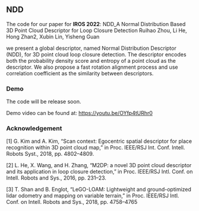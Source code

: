 ## NDD

The code for our paper for  **IROS 2022**:
NDD_A Normal Distribution Based 3D Point Cloud Descriptor for Loop Closure Detection
Ruihao Zhou, Li He, Hong Zhan2, Xubin Lin, Yisheng Guan

we present a global descriptor, named Normal Distribution Descriptor (NDD), for 3D point cloud loop closure detection. The descriptor encodes both the probability density score and entropy of a point cloud as the descriptor. We also propose a fast rotation alignment process and use correlation coefficient as the similarity between descriptors. 

### Demo

<!--
To run the demo, simply run demo.m.
-->
The code will be release soon.

Demo video can be found at: https://youtu.be/OYfp4tURhr0

### Acknowledgement

[1] G. Kim and A. Kim, “Scan context: Egocentric spatial descriptor for place recognition within 3D point cloud map,” in Proc. IEEE/RSJ Int. Conf. Intell. Robots Syst., 2018, pp. 4802–4809.

[2] L. He, X. Wang, and H. Zhang, “M2DP: a novel 3D point cloud descriptor and its application in loop closure detection,” in Proc. IEEE/RSJ Intl. Conf. on Intell. Robots and Sys., 2016, pp. 231–23.

[3] T. Shan and B. Englot, “LeGO-LOAM: Lightweight and ground-optimized lidar odometry and mapping on variable terrain,” in Proc. IEEE/RSJ Intl. Conf. on Intell. Robots and Sys., 2018, pp. 4758–4765
